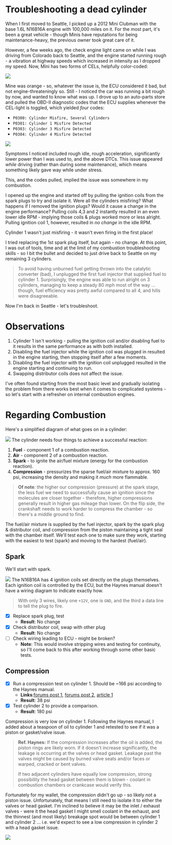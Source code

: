 # Troubleshooting a dead cylinder

When I first moved to Seattle, I picked up a 2012 Mini Clubman with the base 1.6L N16B16A engine with 100,000 miles on it. For the most part, it's been a great vehicle - though Minis have reputations for being maintenance-heavy, the previous owner took great care of it. 

However, a few weeks ago, the check engine light came on while I was driving from Colorado back to Seattle, and the engine started running rough - a vibration at highway speeds which increased in intensity as I dropped my speed. Now, Mini has two forms of CELs, helpfully color-coded:

![](images/cels.png)

Mine was orange - so, whatever the issue is, the ECU considered it bad, but not engine-threateningly so. Still - I noticed the car was running a bit rough by now, and wanted to know what was up. I drove up to an auto-parts store and pulled the OBD-II diagnostic codes that the ECU supplies whenever the CEL-light is toggled, which yielded *four* codes:

* `P0300: Cylinder Misfire, Several Cylinders`
* `P0301: Cylinder 1 Misfire Detected`
* `P0303: Cylinder 3 Misfire Detected`
* `P0304: Cylinder 4 Misfire Detected`

![](images/sparrow-what.gif)

Symptoms I noticed included rough idle, rough acceleration, significantly lower power than I was used to, and the above DTCs. This issue appeared *while* driving (rather than during some maintenance), which means something likely gave way while under stress.

This, and the codes pulled, implied the issue was somewhere in my combustion.

I opened up the engine and started off by pulling the ignition coils from the spark plugs to try and isolate it. Were all the cylinders misfiring? What happens if I removed the ignition plugs? Would it cause a change in the engine performance? Pulling coils 4,3 and 2 instantly resulted in an even lower idle RPM - implying those coils & plugs worked more or less alright. Pulling ignition coil 1, however, resulted in *no change* in the idle RPM. 

Cylinder 1 wasn't just misfiring - it wasn't even firing in the first place! 

I tried replacing the 1st spark plug itself, but again - no change. At this point, I was out of tools, time and at the limit of my combustion troubleshooting skills - so I bit the bullet and decided to just drive back to Seattle on my remaining 3 cylinders.

> To avoid having unburned fuel getting thrown into the catalytic converter (bad), I unplugged the first fuel injector that supplied fuel to cylinder 1. Surprisingly, the engine was able to run alright on 3 cylinders, managing to keep a steady 80 mph most of the way ... though, fuel efficiency was pretty awful compared to all 4, and hills were disagreeable. 

Now I'm back in Seattle - let's troubleshoot. 
# Observations

1. Cylinder 1 isn't working - pulling the ignition coil and/or disabling fuel to it results in the same performance as with both installed. 
2. Disabling the fuel injector while the ignition coil was plugged in resulted in the engine starting, then stopping itself after a few moments.
3. Disabling the fuel injector with the ignition coil unplugged resulted in the engine starting and continuing to run. 
4. Swapping distributor coils does not affect the issue. 

I've often found starting from the most basic level and gradually isolating the problem from there works best when it comes to complicated systems - so let's start with a refresher on internal combustion engines.
# Regarding Combustion

Here's a simplified diagram of what goes on in a cylinder:

![](images/cylinder.png)
The cylinder needs four things to achieve a successful reaction:

1. **Fuel** - component 1 of a combustion reaction.
2. **Air** - component 2 of a combustion reaction.
3. **Spark** - to ignite the air/fuel mixture (energy for the combustion reaction).
4. **Compression** - pressurizes the sparse fuel/air mixture to approx. 160 psi, increasing the density and making it *much* more flammable.

> **Of note**: the higher our compression (pressure) at the spark stage, the less fuel we need to successfully cause an ignition since the molecules are closer together - therefore, higher compressions generally result in higher gas mileage than lower. On the flip side, the crankshaft needs to work harder to compress the chamber - so there's a middle ground to find. 

The fuel/air mixture is supplied by the fuel injector, spark by the spark plug & distributor coil, and compression from the piston maintaining a tight seal with the chamber itself. We'll test each one to make sure they work, starting with the easiest to test (spark) and moving to the hardest (fuel/air).
## Spark

We'll start with spark. 

![](images/spark-plug.png)
The N16B16A has 4 ignition coils set directly on the plugs themselves. Each ignition coil is controlled by the ECU, but the Haynes manual doesn't have a wiring diagram to indicate exactly how.

> With only 3 wires, likely one `+12V`, one is `GND`, and the third a data line to tell the plug to fire. 

- [x] Replace spark plug, test
	- **Result**: No change
- [x] Check distributor coil, swap with other plug
	- **Result**: No change
- [ ] Check wiring leading to ECU - might be broken? 
	- **Note**: This would involve stripping wires and testing for continuity, so I'll come back to this after working through some other basic tests.
## Compression

- [x] Run a compression test on cylinder 1. Should be ~166 psi according to the Haynes manual. 
	- **Links**:[forums post 1](https://www.mini2.com/threads/compression-test.347617/), [forums post 2](https://www.mini2.com/threads/injector-not-working.353103/), [article 1](https://dannysengineportal.com/wet-compression-test-how-to-do-it-what-will-it-tell-you/)
	- **Result**: 38 psi
- [x] Test cylinder 2 to provide a comparison.
	- **Result**: 180 psi

Compression is very low on cylinder 1. Following the Haynes manual, I added about a teaspoon of oil to cylinder 1 and retested to see if it was a piston or gasket/valve issue.

> **Ref. Haynes:** If the compression increases after the oil is added, the piston rings are likely worn. If it doesn't increase significantly, the leakage is occurring at the valves or head gasket. Leakage past the valves might be caused by burned valve seats and/or faces or warped, cracked or bent valves. 
> 
> If two adjacent cylinders have equally low compression, strong possibility the head gasket between them is blown - coolant in combustion chambers or crankcase would verify this.

Fortunately for my wallet, the compression didn't go up - so likely not a piston issue. *Un*fortunately, that means I still need to isolate it to either the valves or head gasket. I'm inclined to believe it may be the inlet / exhaust valves - were it the head gasket I might smell coolant in the exhaust, and the thinnest (and most likely) breakage spot would be between cylinder 1 and cylinder 2 ... i.e. we'd expect to see a low compression in cylinder 2 with a head gasket issue. 

![](images/gaskets.png)
